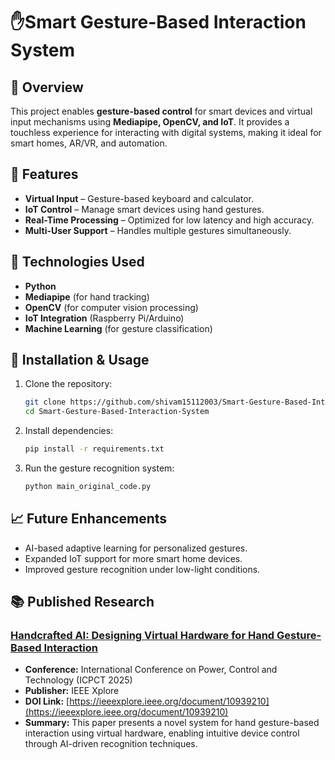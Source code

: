 
# ✋Smart Gesture-Based Interaction System

## 📌 Overview
This project enables **gesture-based control** for smart devices and virtual input mechanisms using **Mediapipe, OpenCV, and IoT**. It provides a touchless experience for interacting with digital systems, making it ideal for smart homes, AR/VR, and automation.

## 🚀 Features
- **Virtual Input** – Gesture-based keyboard and calculator.
- **IoT Control** – Manage smart devices using hand gestures.
- **Real-Time Processing** – Optimized for low latency and high accuracy.
- **Multi-User Support** – Handles multiple gestures simultaneously.

## 🔧 Technologies Used
- **Python**
- **Mediapipe** (for hand tracking)
- **OpenCV** (for computer vision processing)
- **IoT Integration** (Raspberry Pi/Arduino)
- **Machine Learning** (for gesture classification)

## 📂 Installation & Usage
1. Clone the repository:
   ```sh
   git clone https://github.com/shivam15112003/Smart-Gesture-Based-Interaction-System.git
   cd Smart-Gesture-Based-Interaction-System
   ```
2. Install dependencies:
   ```sh
   pip install -r requirements.txt
   ```
3. Run the gesture recognition system:
   ```sh
   python main_original_code.py
   ```

## 📈 Future Enhancements
- AI-based adaptive learning for personalized gestures.
- Expanded IoT support for more smart home devices.
- Improved gesture recognition under low-light conditions.

## 📚 Published Research

### [Handcrafted AI: Designing Virtual Hardware for Hand Gesture-Based Interaction](https://ieeexplore.ieee.org/document/10939210)
- **Conference:** International Conference on Power, Control and Technology (ICPCT 2025)
- **Publisher:** IEEE Xplore  
- **DOI Link:** [https://ieeexplore.ieee.org/document/10939210](https://ieeexplore.ieee.org/document/10939210)  
- **Summary:** This paper presents a novel system for hand gesture-based interaction using virtual hardware, enabling intuitive device control through AI-driven recognition techniques.
